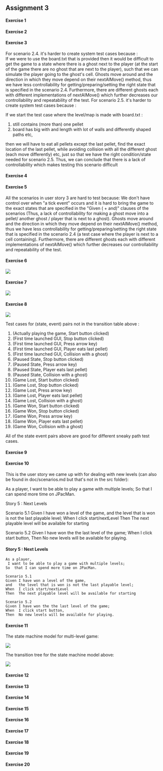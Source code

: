 ## Assignment 3

#### Exercise 1

 
#### Exercise 2


#### Exercise 3  

For scenario 2.4. it's harder to create system test cases because :    
   If we were to use the board.txt that is provided then it would be difficult to 
   get the game to a state where there is a ghost next to the player (at the start of the game
   there are no ghost that are next to the player), such that we 
   can simulate the player going to the ghost's cell.
   Ghosts move around and the direction in which they
   move depend on their nextAIMove() method, thus we have less 
   controllability for getting/preparing/setting the right state
   that is specified in the scenario 2.4.
   Furthermore, there are different ghosts
   each with different implementations of nextAIMove() which further decreases 
   our controllability and repeatability of the test. 
For scenario 2.5. it's harder to create system test cases because :

If we start the test case where the level/map is made with board.txt : 
1. still contains (more than) one pellet
2. board has big with and length with lot of walls and differently shaped paths
etc,

 then we will have to eat all pellets except the last pellet,
 find the exact location of the last pellet, while avoiding 
 collision with all the different ghost (each move differently) etc, 
 just so that we have the right condition/state needed for scenario 2.5.
 Thus, we can conclude that there is a lack of controllability which makes testing
 this scenario difficult
 
#### Exercise 4


#### Exercise 5

All the scenarios in user story 3 are hard to test because:
We don't have control over when "a tick event" occurs and 
it is hard to bring the game to the exact states that are specified in 
the "Given ( + and)" clauses of the scenarios  (Thus, a lack of controllability for making a ghost move 
into a  pellet/ another ghost / player that is next to a ghost).
Ghosts move around and the direction in which they
move depend on their nextAIMove() method, thus we have less 
controllability for getting/preparing/setting the right state
that is specified in the scenario 2.4 (a test case where the player is
next to a cell containing). Furthermore, there are different ghosts
each with different implementations of nextAIMove() which further decreases our
 controllability and repeatability of the test.  

#### Exercise 6

<img src = "https://cdn.discordapp.com/attachments/546026199197941775/589122154134503455/unknown.png">

#### Exercise 7

<img src = "https://cdn.discordapp.com/attachments/546026199197941775/589122285743374337/unknown.png">

#### Exercise 8

<img src = "https://cdn.discordapp.com/attachments/546026199197941775/589124840091549713/unknown.png">

Test cases for (state, event) pairs not in the transition table above :
1. (Actually playing the game, Start button clicked)
2. (First time launched GUI, Stop button clicked)
3. (First time launched GUI, Press arrow key)
4. (First time launched GUI, Player eats last pellet)
5. (First time launched GUI, Collision with a ghost)
6. (Paused State, Stop button clicked)
7. (Paused State, Press arrow key)
8. (Paused State, Player eats last pellet)
9. (Paused State, Collision with a ghost)
10. (Game Lost, Start button clicked)
11. (Game Lost, Stop button clicked)
12. (Game Lost, Press arrow key)
13. (Game Lost, Player eats last pellet)
14. (Game Lost, Collision with a ghost)
15. (Game Won, Start button clicked)
16. (Game Won, Stop button clicked)
17. (Game Won, Press arrow key)
18. (Game Won, Player eats last pellet)
19. (Game Won, Collision with a ghost)

All of the state event pairs above are good for different sneaky path test cases.

#### Exercise 9


#### Exercise 10

This is the user story we came up with for dealing with new levels 
(can also be found in doc/scenarios.md but that's not in the src folder):


As a player,
 I want to be able to play a game with multiple levels;
So  that I can spend more time on JPacMan.

Story 5 : Next Levels

Scenario 5.1
Given I have won a level of the game,
and   the level that is won is not the last playable level;
When  I click start/nextLevel
Then  The next playable level will be available for starting

Scenario 5.2
Given I have won the the last level of the game;
When  I click start button,
Then  No new levels will be available for playing.

#### Story 5 : Next Levels

```
As a player,
 I want to be able to play a game with multiple levels;
So  that I can spend more time on JPacMan.

Scenario 5.1
Given I have won a level of the game,
and   the level that is won is not the last playable level;
When  I click start/nextLevel
Then  The next playable level will be available for starting

Scenario 5.2
Given I have won the the last level of the game;
When  I click start button,
Then  No new levels will be available for playing.
```

#### Exercise 11

The state machine model for multi-level game:

<img src = "https://cdn.discordapp.com/attachments/546026199197941775/589122447085797420/unknown.png">

The transition tree for the state machine model above:

<img src = "https://cdn.discordapp.com/attachments/546026199197941775/589122589704716298/unknown.png">

#### Exercise 12


#### Exercise 13


#### Exercise 14


#### Exercise 15


#### Exercise 16


#### Exercise 17


#### Exercise 18


#### Exercise 19


#### Exercise 20

